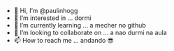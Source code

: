  - 👋 Hi, I’m @paulinhogg 
- 👀 I’m interested in ... dormi  
- 🌱 I’m currently learning ...  a mecher no github
- 💞️ I’m looking to collaborate on ... a nao durmi na aula
- 📫 How to reach me ... andando :sunglasses:

<!---
paulinhogg/paulinhogg is a ✨ special ✨ repository because its `README.md` (this file) appears on your GitHub profile.
You can click the Preview link to take a look at your changes.
--->
